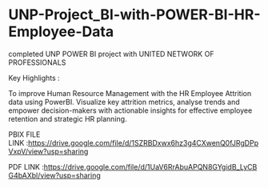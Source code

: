 # UNP-Project_BI-with-POWER-BI-HR-Employee-Data
completed UNP POWER BI project with UNITED NETWORK OF PROFESSIONALS

Key Highlights :

To improve Human Resource Management with the HR Employee Attrition data using PowerBI. Visualize key attrition metrics, analyse trends and empower decision-makers with actionable insights for effective employee retention and strategic HR planning.


PBIX FILE LINK :https://drive.google.com/file/d/1SZRBDxwx6hz3g4CXwenQ0fJRgDPpVxpV/view?usp=sharing

PDF LINK :https://drive.google.com/file/d/1UaV6RrAbuAPQN8GYgidB_LyCBG4bAXbl/view?usp=sharing
